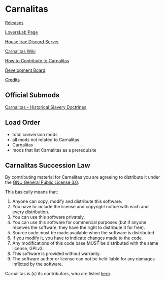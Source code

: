 # Carnalitas

[Releases](https://gitgud.io/cherisong/carnalitas/-/releases)

[LoversLab Page](https://www.loverslab.com/files/file/14207-carnalitas/)

[House Irae Discord Server](https://discord.gg/fYWeGVd)

[Carnalitas Wiki](https://gitgud.io/cherisong/carnalitas/-/wikis/home)

[How to Contribute to Carnalitas](https://gitgud.io/cherisong/carnalitas/-/blob/development/CONTRIBUTING.md)

[Development Board](https://gitgud.io/cherisong/carnalitas/-/boards/5325)

[Credits](https://gitgud.io/cherisong/carnalitas/-/wikis/99.-Credits)

## Official Submods

[Carnalitas - Historical Slavery Doctrines](https://gitgud.io/cherisong/carnalitas-historical-slavery-doctrines)

## Load Order

* total conversion mods
* all mods not related to Carnalitas
* Carnalitas
* mods that list Carnalitas as a prerequisite

## Carnalitas Succession Law
By contributing material for Carnalitas you are agreeing to distribute it under the [GNU General Public License 3.0](https://gitgud.io/cherisong/carnalitas/-/blob/development/LICENSE.md).

This basically means that:
1. Anyone can copy, modify and distribute this software.
2. You have to include the license and copyright notice with each and every distribution.
3. You can use this software privately.
4. You can use this software for commercial purposes (but if anyone receives the software, they have the right to distribute it for free).
5. Source code must be made available when the software is distributed.
6. If you modify it, you have to indicate changes made to the code.
7. Any modifications of this code base MUST be distributed with the same license, GPLv3.
8. This software is provided without warranty.
9. The software author or license can not be held liable for any damages inflicted by the software.

Carnalitas is (c) its contributors, who are listed [here](https://gitgud.io/cherisong/carnalitas/-/wikis/99.-Credits).
